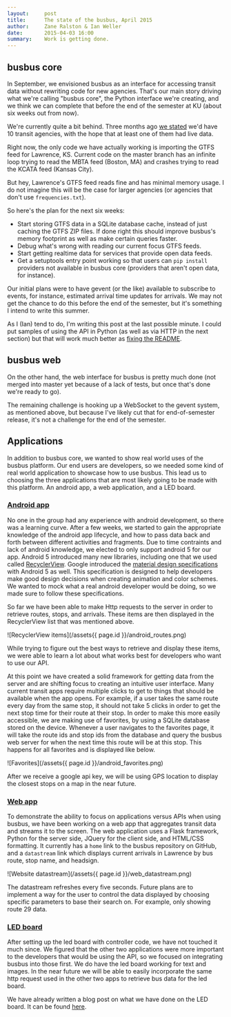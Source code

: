 ```yaml
---
layout:     post
title:      The state of the busbus, April 2015
author:     Zane Ralston & Ian Weller
date:       2015-04-03 16:00
summary:    Work is getting done.
---
```

 
## busbus core
 
In September, we envisioned busbus as an interface for accessing transit data
without rewriting code for new agencies. That's our main story driving what
we're calling "busbus core", the Python interface we're creating, and we think
we can complete that before the end of the semester at KU (about six weeks out
from now).

We're currently quite a bit behind. Three months ago [we stated][midterm_plans]
we'd have 10 transit agencies, with the hope that at least one of them had live
data.

[midterm_plans]: https://github.com/ku-eecs-capstone/blackboard/wiki/busbus#midterm-plans

Right now, the only code we have actually working is importing the GTFS feed
for Lawrence, KS. Current code on the master branch has an infinite loop trying
to read the MBTA feed (Boston, MA) and crashes trying to read the KCATA feed
(Kansas City).

But hey, Lawrence's GTFS feed reads fine and has minimal memory usage. I do not
imagine this will be the case for larger agencies (or agencies that don't use
``frequencies.txt``).

So here's the plan for the next six weeks:

- Start storing GTFS data in a SQLite database cache, instead of just caching
  the GTFS ZIP files. If done right this should improve busbus's memory
  footprint as well as make certain queries faster.
- Debug what's wrong with reading our current focus GTFS feeds.
- Start getting realtime data for services that provide open data feeds.
- Get a setuptools entry point working so that users can ``pip install``
  providers not available in busbus core (providers that aren't open data, for
  instance).

Our initial plans were to have gevent (or the like) available to subscribe to
events, for instance, estimated arrival time updates for arrivals. We may not
get the chance to do this before the end of the semester, but it's something I
intend to write this summer.

As I (Ian) tend to do, I'm writing this post at the last possible minute. I
could put samples of using the API in Python (as well as via HTTP in the next
section) but that will work much better as [fixing the README][issue_5].

[issue_5]: https://github.com/spaceboats/busbus/issues/5

## busbus web

On the other hand, the web interface for busbus is pretty much done (not merged
into master yet because of a lack of tests, but once that's done we're ready to
go).

The remaining challenge is hooking up a WebSocket to the gevent system, as
mentioned above, but because I've likely cut that for end-of-semester release,
it's not a challenge for the end of the semester.

## Applications

In addition to busbus core, we wanted to show real world uses of the busbus 
platform. Our end users are developers, so we needed some kind of real world 
application to showcase how to use busbus. This lead us to choosing the three 
applications that are most likely going to be made with this platform. An 
android app, a web application, and a LED board.

### [Android app][busbus_android]

[busbus_android]: https://github.com/spaceboats/busbus-android

No one in the group had any experience with android development, so there was 
a learning curve. After a few weeks, we started to gain the appropriate 
knowledge of the android app lifecycle, and how to pass data back and forth 
between different activities and fragments. Due to time contraints and lack of 
android knowledge, we elected to only support android 5 for our app. Android 5 
introduced many new libraries, including one that we used called 
[RecyclerView][rc_view]. 
Google introduced the [material design specifications][mat_design] with 
Android 5 as well. This specification is designed to help developers make 
good design decisions when creating animation and color schemes. We wanted 
to mock what a real android developer would be doing, so we made sure to 
follow these specifications.

[rc_view]: https://developer.android.com/reference/android/support/v7/widget/RecyclerView.html
[mat_design]: http://www.google.com/design/spec/material-design/introduction.html#

So far we have been able to make Http requests to the server in order to 
retrieve routes, stops, and arrivals. These items are then displayed in the 
RecyclerView list that was mentioned above. 

![RecyclerView items](/assets{{ page.id }}/android_routes.png)

While trying to figure out the best ways to retrieve and display these items, 
we were able to learn a lot about what works best for developers who want to 
use our API.

At this point we have created a solid framework for getting data from the server 
and are shifting focus to creating an intuitive user interface. Many current 
transit apps require multiple clicks to get to things that should be available 
when the app opens. For example, if a user takes the same route every day from 
the same stop, it should not take 5 clicks in order to get the next stop time for 
their route at their stop. In order to make this more easily accessible, we are 
making use of favorites, by using a SQLite database stored on the device. 
Whenever a user navigates to the favorites page, it will take the route ids and
stop ids from the database and query the busbus web server for when the next time 
this route will be at this stop. This happens for all favorites and is displayed 
like below.

![Favorites](/assets{{ page.id }}/android_favorites.png)

After we receive a google api key, we will be using GPS location to display the 
closest stops on a map in the near future.

### [Web app][busbus_web_app]

[busbus_web_app]: https://github.com/spaceboats/busbus-web-sample

To demonstrate the ability to focus on applications versus APIs when using 
busbus, we have been working on a web app that aggregates transit data and 
streams it to the screen. The web application uses a Flask framework, Python for 
the server side, JQuery for the client side, and HTML/CSS formatting. It 
currently has a `home` link to the busbus repository on GitHub, and a 
`datastream` link which displays current arrivals in Lawrence by bus route, 
stop name, and headsign. 

![Website datastream](/assets{{ page.id }}/web_datastream.png)

The datastream refreshes every five seconds. Future plans are to implement 
a way for the user to control the data displayed by choosing specific parameters 
to base their search on. For example, only showing route 29 data.

### [LED board][led_board]

[led_board]: https://github.com/spaceboats/3001-ledboard

After setting up the led board with controller code, we have not 
touched it much since. We figured that the other two applications were more 
important to the developers that would be using the API, so we focused on 
integrating busbus into those first. We do have the led board working 
for text and images. In the near future we will be able to easily incorporate 
the same http request used in the other two apps to retrieve bus data for the 
led board.

We have already written a blog post on what we have done on the LED board. 
It can be found [here][led_blog].

[led_blog]: http://spaceboats.github.io/2014/10/31/building-brighter-lab-resources/
